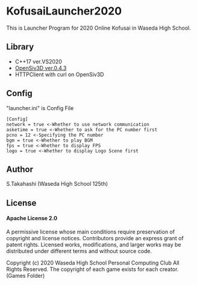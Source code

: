 # KofusaiLauncher2020
This is Launcher Program for 2020 Online Kofusai in Waseda High School.
## Library
- C++17 ver.VS2020<br>
- [OpenSiv3D ver.0.4.3](https://github.com/Siv3D/OpenSiv3D)<br>
- HTTPClient with curl on OpenSiv3D<br>
## Config
"launcher.ini" is Config File
```
[Config]
network = true <-Whether to use network communication
asketime = true <-Whether to ask for the PC number first
pcno = 12 <-Specifying the PC number
bgm = true <-Whether to play BGM
fps = true <-Whether to display FPS
logo = true <-Whether to display Logo Scene first
```
## Author
S.Takahashi (Waseda High School 125th)
## License
#### Apache License 2.0
A permissive license whose main conditions require preservation of copyright and license notices. Contributors provide an express grant of patent rights. Licensed works, modifications, and larger works may be distributed under different terms and without source code.

Copyright (c) 2020 Waseda High School Personal Computing Club All Rights Reserved.
The copyright of each game exists for each creator.(Games Folder)
